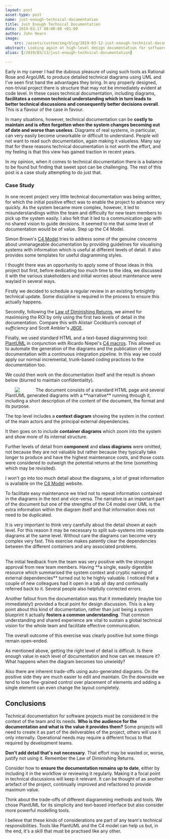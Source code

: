 ```yaml
---
layout: post
asset-type: post
name: just-enough-technical-documentation
title: Just Enough Technical Documentation
date: 2019-03-17 08:00:00 +01:00
author: John Hearn
image:
    src: /assets/custom/img/blog/2019-03-12-just-enough-technical-documentation/fcc-valles-schematic.jpg
abstract: Looking again at high-level design documentation for software projects in the context of the team and its needs.
alias: [/2019/03/13/just-enough-technical-documentation]

---
```


Early in my career I had the dubious pleasure of using such tools as Rational Rose and ArgoUML to produce detailed technical diagrams using UML and I've seen first hand the advantages they bring. In any properly designed, non-trivial project there is structure that may not be immediately evident at code level. In these cases technical documentation, including diagrams, **facilitates a common technical understanding which in turn leads to better technical discussions and consequently better decisions overall**. This is a flavour of the case in favour.

In many situations, however, technical documentation can be **costly to maintain and is often forgotten when the system changes becoming out of date and worse than useless**. Diagrams of real systems, in particular, can very easily become unworkable or difficult to understand. People will not want to read such documentation, again making it valueless. Many say that for these reasons technical documentation is not worth the effort, and my feeling is that this view has gained traction in recent years.

In my opinion, when it comes to technical documentation there is a balance to be found but finding that sweet spot can be challenging. The rest of this post is a case study attempting to do just that.

### Case Study

In one recent project very little technical documentation was being written, for which the initial positive effect was to enable the project to advance very quickly. As the system became more complex, however, it led to misunderstandings within the team and difficulty for new team members to pick up the system easily. I also felt that it led to a communication gap with no shared vision to guide decisions. It seemed to me that some level of documentation would be of value. Step up the C4 Model.

Simon Brown's [C4 Model](https://c4model.com/) tries to address some of the genuine concerns about unmanageable documentation by providing guidelines for visualising systems with information which is useful at different levels of detail. It also provides some templates for useful diagramming styles. 

I thought there was an opportunity to apply some of those ideas in this project but first, before dedicating too much time to the idea, we discussed it with the various stakeholders and initial worries about maintenance were waylaid in several ways.

Firstly we decided to schedule a regular review in an existing fortnightly technical update. Some discipline is required in the process to ensure this actually happens.

Secondly, following the [Law of Diminishing Returns](https://en.wikipedia.org/wiki/Diminishing_returns), we aimed for maximising the ROI by only using the first two levels of detail in the documentation. Compare this with Alistair Cockburn’s concept of *sufficiency* and Scott Ambler's [JBGE](http://agilemodeling.com/essays/barelyGoodEnough.html).

Finally, we used standard HTML and a text-based diagramming tool: [PlantUML](http://plantuml.com/) in conjunction with Ricardo Niepel's [C4 macros](https://github.com/RicardoNiepel/C4-PlantUML). This allowed us to automate the generation of the diagrams and the publication of the documentation with a continuous integration pipeline. In this way we could apply our normal incremental, trunk-based coding practices to the documentation too.

We could then work on the documentation itself and the result is shown below (blurred to maintain confidentiality). 

<img src="{{site.baseurl}}/assets/custom/img/blog/2019-03-12-just-enough-technical-documentation/tech-doc-blurred-resized.png" style="float:left; padding-left: 30px; padding-right: 50px"/>
The document consists of a standard HTML page and several PlantUML generated diagrams with a **narrative** running through it, including a short description of the content of the document, the format and its purpose.

The top level includes a **context diagram** showing the system in the context of the main actors and the principal external dependencies.

It then goes on to include **container diagrams** which zoom into the system and show more of its internal structure.

Further levels of detail from **component** and **class diagrams** were omitted, not because they are not valuable but rather because they typically take longer to produce and have the highest maintenance costs, and those costs were considered to outweigh the potential returns at the time (something which may be revisited).

I won't go into too much detail about the diagrams, a lot of great information is available on the [C4 Model](https://c4model.com/) website. 

To facilitate easy maintenance we tried not to repeat information contained in the diagrams in the text and vice-versa. The narrative is an important part of the document but one of the strengths of the C4 model over UML is the extra information within the diagram itself and that information does not need to be duplicated.

It is very important to think very carefully about the detail shown at each level. For this reason it may be necessary to split sub-systems into separate diagrams at the same level. Without care the diagrams can become very complex very fast. This exercise makes patently clear the dependencies between the different containers and any associated problems. 

<p style="clear:left"/>
<br>
The initial feedback from the team was very positive with the strongest approval from new team members. Having **a single, easily digestible resource which summarised the system context and cryptic naming of external dependencies** turned out to he highly valuable. I noticed that a couple of  new colleagues had it open in a tab all day and continually referred back to it. Several people also helpfully corrected errors. 

Another fallout from the documentation was that it immediately (maybe too immediately!) provided a focal point for design discussion. This is a key point about this kind of documentation, rather than just being a system blueprint it actually **fosters a common understanding**. That common understanding and shared experience are vital to sustain a global technical vision for the whole team and facilitate effective communication.

The overall outcome of this exercise was clearly positive but some things remain open-ended. 

As mentioned above, getting the right level of detail is difficult. Is there enough value in each level of documentation and how can we measure it? What happens when the diagram becomes too unwieldy? 

Also there are inherent trade-offs using auto-generated diagrams. On the positive side they are much easier to edit and maintain. On the downside we tend to lose fine-grained control over placement of elements and adding a single element can even change the layout completely.

## Conclusions

Technical documentation for software projects must be considered in the context of the team and its needs. **Who is the audience for the documentation and what is the value it provides them?** Some projects will need to create it as part of the deliverables of the project, others will use it only internally. Operational needs may require a different focus to that required by development teams.

**Don't add detail that's not necessary**. That effort may be wasted or, worse, justify not using it. Remember the Law of Diminishing Returns.

Consider how to **ensure the documentation remains up to date**, either by including it in the workflow or reviewing it regularly. Making it a focal point in technical discussions will keep it relevant. It can be thought of as another artefact of the project, continually improved and refactored to provide maximum value. 

Think about the trade-offs of different diagramming methods and tools. We chose PlantUML for its simplicity and text-based interface but also consider more powerful modelling tools.

I believe that these kinds of considerations are part of any team's technical responsibilities. Tools like PlantUML and the C4 model can help us but, in the end, it's a skill that must be practised like any other.
